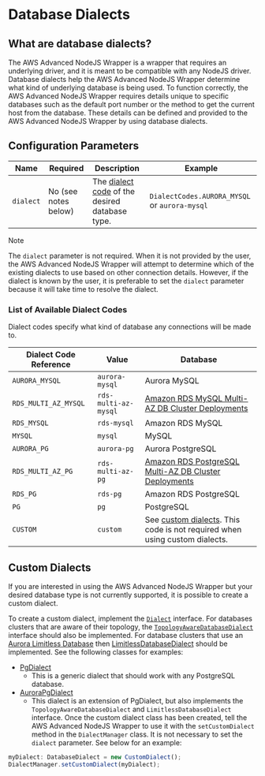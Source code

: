 # Database Dialects

## What are database dialects?

The AWS Advanced NodeJS Wrapper is a wrapper that requires an underlying driver, and it is meant to be compatible with any NodeJS driver. Database dialects help the AWS Advanced NodeJS Wrapper determine what kind of underlying database is being used. To function correctly, the AWS Advanced NodeJS Wrapper requires details unique to specific databases such as the default port number or the method to get the current host from the database. These details can be defined and provided to the AWS Advanced NodeJS Wrapper by using database dialects.

## Configuration Parameters

| Name      | Required             | Description                                                                        | Example                                       |
| --------- | -------------------- | ---------------------------------------------------------------------------------- | --------------------------------------------- |
| `dialect` | No (see notes below) | The [dialect code](#list-of-available-dialect-codes) of the desired database type. | `DialectCodes.AURORA_MYSQL` or `aurora-mysql` |

> [!NOTE]
> The `dialect` parameter is not required. When it is not provided by the user, the AWS Advanced NodeJS Wrapper will attempt to determine which of the existing dialects to use based on other connection details. However, if the dialect is known by the user, it is preferable to set the `dialect` parameter because it will take time to resolve the dialect.

### List of Available Dialect Codes

Dialect codes specify what kind of database any connections will be made to.

| Dialect Code Reference | Value                | Database                                                                                                                                           |
| ---------------------- | -------------------- | -------------------------------------------------------------------------------------------------------------------------------------------------- |
| `AURORA_MYSQL`         | `aurora-mysql`       | Aurora MySQL                                                                                                                                       |
| `RDS_MULTI_AZ_MYSQL`   | `rds-multi-az-mysql` | [Amazon RDS MySQL Multi-AZ DB Cluster Deployments](https://docs.aws.amazon.com/AmazonRDS/latest/UserGuide/multi-az-db-clusters-concepts.html)      |
| `RDS_MYSQL`            | `rds-mysql`          | Amazon RDS MySQL                                                                                                                                   |
| `MYSQL`                | `mysql`              | MySQL                                                                                                                                              |
| `AURORA_PG`            | `aurora-pg`          | Aurora PostgreSQL                                                                                                                                  |
| `RDS_MULTI_AZ_PG`      | `rds-multi-az-pg`    | [Amazon RDS PostgreSQL Multi-AZ DB Cluster Deployments](https://docs.aws.amazon.com/AmazonRDS/latest/UserGuide/multi-az-db-clusters-concepts.html) |
| `RDS_PG`               | `rds-pg`             | Amazon RDS PostgreSQL                                                                                                                              |
| `PG`                   | `pg`                 | PostgreSQL                                                                                                                                         |
| `CUSTOM`               | `custom`             | See [custom dialects](#custom-dialects). This code is not required when using custom dialects.                                                     |

## Custom Dialects

If you are interested in using the AWS Advanced NodeJS Wrapper but your desired database type is not currently supported, it is possible to create a custom dialect.

To create a custom dialect, implement the [`Dialect`](../../common/lib/database_dialect/database_dialect.ts) interface. For databases clusters that are aware of their topology, the [`TopologyAwareDatabaseDialect`](../../common/lib/topology_aware_database_dialect.ts) interface should also be implemented. For database clusters that use an [Aurora Limitless Database](../../docs/using-the-nodejs-wrapper/using-plugins/UsingTheLimitlessConnectionPlugin.md) then [LimitlessDatabaseDialect](../../common/lib/database_dialect/limitless_database_dialect.ts) should be implemented.
See the following classes for examples:
- [PgDialect](../../pg/lib/dialect/pg_database_dialect.ts)
  - This is a generic dialect that should work with any PostgreSQL database.
- [AuroraPgDialect](../../pg/lib/dialect/aurora_pg_database_dialect.ts)
  - This dialect is an extension of PgDialect, but also implements the `TopologyAwareDatabaseDialect` and `LimitlessDatabaseDialect` interface.
Once the custom dialect class has been created, tell the AWS Advanced NodeJS Wrapper to use it with the `setCustomDialect` method in the `DialectManager` class. It is not necessary to set the `dialect` parameter. See below for an example:

```typescript
myDialect: DatabaseDialect = new CustomDialect();
DialectManager.setCustomDialect(myDialect);
```
